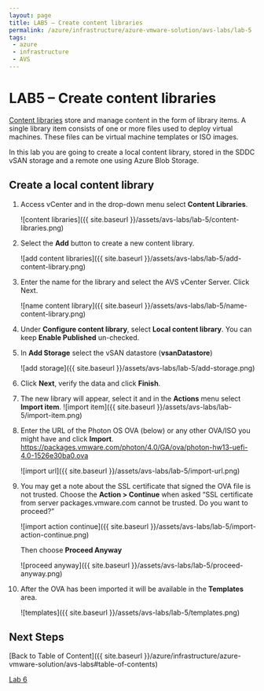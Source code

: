 ```yaml
---
layout: page
title: LAB5 – Create content libraries
permalink: /azure/infrastructure/azure-vmware-solution/avs-labs/lab-5
tags: 
 - azure
 - infrastructure
 - AVS
---
```


# LAB5 – Create content libraries

[Content
libraries](https://docs.vmware.com/en/VMware-vSphere/6.7/com.vmware.vsphere.vm_admin.doc/GUID-254B2CE8-20A8-43F0-90E8-3F6776C2C896.html)
store and manage content in the form of library items. A single library item
consists of one or more files used to deploy virtual machines. These files can
be virtual machine templates or ISO images.

In this lab you are going to create a local content library, stored in the SDDC
vSAN storage and a remote one using Azure Blob Storage.

## Create a local content library

1. Access vCenter and in the drop-down menu select **Content
   Libraries**.

    ![content libraries]({{ site.baseurl }}/assets/avs-labs/lab-5/content-libraries.png)

2. Select the **Add** button to create a new content library.

    ![add content libraries]({{ site.baseurl }}/assets/avs-labs/lab-5/add-content-library.png)

3. Enter the name for the library and select the AVS vCenter Server. Click
   Next.

    ![name content library]({{ site.baseurl }}/assets/avs-labs/lab-5/name-content-library.png)

4. Under **Configure content library**, select **Local content library**. You
   can keep **Enable Published** un-checked.

5. In **Add Storage** select the vSAN datastore (**vsanDatastore**)

    ![add storage]({{ site.baseurl }}/assets/avs-labs/lab-5/add-storage.png)

6. Click **Next**, verify the data and click **Finish**.

7. The new library will appear, select it and in the **Actions** menu select
   **Import item**. ![import item]({{ site.baseurl }}/assets/avs-labs/lab-5/import-item.png)

8. Enter the URL of the Photon OS OVA (below) or any other OVA/ISO you might
   have and click **Import**.
   <https://packages.vmware.com/photon/4.0/GA/ova/photon-hw13-uefi-4.0-1526e30ba0.ova>

    ![import url]({{ site.baseurl }}/assets/avs-labs/lab-5/import-url.png)

9. You may get a note about the SSL certificate that signed the OVA file is not
   trusted. Choose the **Action \> Continue** when asked “SSL certificate from
   server packages.vmware.com cannot be trusted. Do you want to proceed?”
  
   ![import action continue]({{ site.baseurl }}/assets/avs-labs/lab-5/import-action-continue.png)

   Then choose **Proceed Anyway**

   ![proceed anyway]({{ site.baseurl }}/assets/avs-labs/lab-5/proceed-anyway.png)

10. After the OVA has been imported it will be available in the **Templates**
    area.

    ![templates]({{ site.baseurl }}/assets/avs-labs/lab-5/templates.png)

## Next Steps

[Back to Table of Content]({{ site.baseurl }}/azure/infrastructure/azure-vmware-solution/avs-labs#table-of-contents)

[Lab 6](lab-6)
